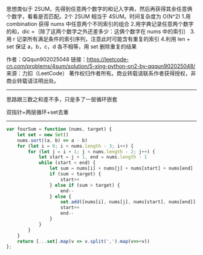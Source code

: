 思想类似于 2SUM，先得到任意两个数字的和记入字典，然后再获得其余任意俩个数字，看看是否匹配。2个 2SUM 相当于 4SUM。时间复杂度为 O(N^2)
1.用 combination 获得 nums 中任意两个不同索引的组合
2.用字典记录任意两个数字的和，dic =｛除了这两个数字之外还差多少：这俩个数字在 nums 中的索引｝
3.用 r 记录所有满足条件的索引序列，注意此时可能含有重复的索引
4.利用 len + set 保证 a，b，c，d 各不相等，用 set 删除重复的结果

作者：QQqun902025048
链接：https://leetcode-cn.com/problems/4sum/solution/5-xing-python-on2-by-qqqun902025048/
来源：力扣（LeetCode）
著作权归作者所有。商业转载请联系作者获得授权，非商业转载请注明出处。

----

思路跟三数之和差不多，只是多了一层循环嵌套

双指针+两层循环+set去重

---

```javascript
var fourSum = function (nums, target) {
    let set = new Set()
    nums.sort((a, b) => a - b)
    for (let i = 0; i < nums.length - 3; i++) {
        for (let j = i + 1; j < nums.length - 2; j++) {
            let start = j + 1, end = nums.length - 1
            while (start < end) {
                let sum = nums[i] + nums[j] + nums[start] + nums[end]
                if (sum < target) {
                    start++
                } else if (sum > target) {
                    end--
                } else {
                    set.add([nums[i], nums[j], nums[start], nums[end]].join(','))
                    start++
                    end--
                }
            }
        }
    }
    return [...set].map(v => v.split(',').map(v=>+v))
};
```